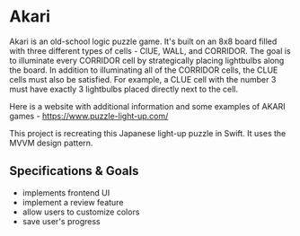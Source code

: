 # Akari

Akari is an old-school logic puzzle game. It's built on an 8x8 board filled with three different types of cells - ClUE, WALL, and CORRIDOR. The goal is to illuminate every CORRIDOR cell by strategically placing lightbulbs along the board. In addition to illuminating all of the CORRIDOR cells, the CLUE cells must also be satisfied. For example, a CLUE cell with the number 3 must have exactly 3 lightbulbs placed directly next to the cell. 

Here is a website with additional information and some examples of AKARI games - https://www.puzzle-light-up.com/ 

This project is recreating this Japanese light-up puzzle in Swift. It uses the MVVM design pattern. 


## Specifications & Goals 
- implements frontend UI
- implement a review feature
- allow users to customize colors
- save user's progress 


